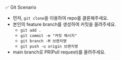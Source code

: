 ✅ Git Scenario

- 먼저, `git clone`을 이용하여 repo를 클론해주세요.
- 본인의 feature branch를 생성하여 커밋을 올려주세요.
  - `git add .`
  - `git commit -m "커밋 메시지"`
  - `git branch -M 브랜치명`
  - `git push -u origin 브랜치명`
- main branch로 PR(Pull request)를 올려주세요.
